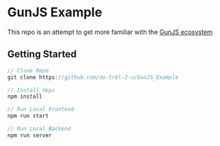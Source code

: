 # GunJS Example

This repo is an attempt to get more familiar with the [GunJS ecosystem](https://github.com/no-trbl-2-u/GunJS_Example)

## Getting Started

```js
// Clone Repo
git clone https://github.com/no-trbl-2-u/GunJS_Example

// Install deps
npm install

// Run Local Frontend
npm run start

// Run Local Backend
npm run server
```
